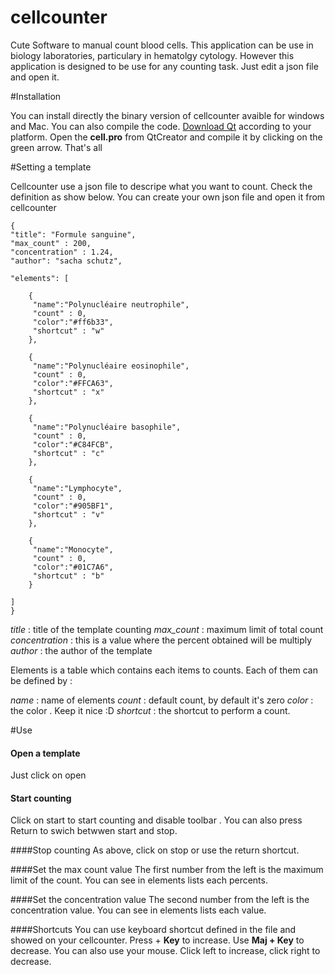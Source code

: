 cellcounter
===========

Cute Software to manual count blood cells. This application can be use in biology laboratories, particulary in hematolgy cytology. However this application is designed to be use for any counting task. Just edit a json file and open it. 


#Installation 

You can install directly the binary version of cellcounter avaible for windows and Mac. You can also compile the code. [Download Qt](http://qt-project.org/downloads) according to your platform. Open the **cell.pro** from QtCreator and compile it by clicking on the green arrow. That's all 

#Setting a template

Cellcounter use a json file to descripe what you want to count. Check the definition as show below. You can create your own json file and open it from cellcounter

    {
    "title": "Formule sanguine",
    "max_count" : 200,
    "concentration" : 1.24,
    "author": "sacha schutz",

    "elements": [

        {
         "name":"Polynucléaire neutrophile",
         "count" : 0,
         "color":"#ff6b33",
         "shortcut" : "w"
        },

        {
         "name":"Polynucléaire eosinophile",
         "count" : 0,
         "color":"#FFCA63",
         "shortcut" : "x"
        },

        {
         "name":"Polynucléaire basophile",
         "count" : 0,
         "color":"#C84FCB",
         "shortcut" : "c"
        },

        {
         "name":"Lymphocyte",
         "count" : 0,
         "color":"#905BF1",
         "shortcut" : "v"
        },

        {
         "name":"Monocyte",
         "count" : 0,
         "color":"#01C7A6",
         "shortcut" : "b"
        }

    ]
    }

*title*         : title of the template counting
*max_count*     : maximum limit of total count
*concentration* : this is a value where the percent obtained will be multiply
*author*        : the author of the template 

Elements is a table which contains each items to counts. Each of them can be defined by : 

*name*          : name of elements
*count*         : default count, by default it's zero
*color*         : the color . Keep it nice :D
*shortcut*      : the shortcut to perform a count. 

#Use 
#### Open a template
Just click on open 

#### Start counting 
Click on start to start counting and disable toolbar . You can also press Return to swich betwwen start and stop. 

####Stop counting
As above, click on stop or use the return shortcut. 

####Set the max count value 
The first number from the left is the maximum limit of the count. You can see in elements lists each percents. 

####Set the concentration value
The second number from the left is the concentration value. You can see in  elements lists each value. 

####Shortcuts 
You can use keyboard shortcut defined in the file and showed on your cellcounter. Press + **Key** to increase. Use **Maj + Key** to decrease.
You can also use your mouse. Click left to increase, click right to decrease.











